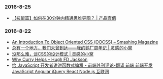 ### 2016-8-25<br />
+ [【技能篇】如何在30分钟内精通思维导图？ | 产品壹佰](http://www.chanpin100.com/article/100441?utm_source=tuicool&utm_medium=referral)<br />

### 2016-8-22<br />
+ [An Introduction To Object Oriented CSS (OOCSS) – Smashing Magazine](https://www.smashingmagazine.com/2011/12/an-introduction-to-object-oriented-css-oocss/)<br />
+ [总有一个地方，我们未曾到达——我的鹅厂周年记 | 灵感的小窝](http://ideazhao.com/2016/08/17/tencent_oneyear/)<br />
+ [没那么难，谈CSS的设计模式 | 灵感的小窝](http://ideazhao.com/2016/08/07/css_design_method/?hmsr=toutiao.io&utm_medium=toutiao.io&utm_source=toutiao.io)<br />
+ [Why Curry Helps – Hugh FD Jackson](https://hughfdjackson.com/javascript/why-curry-helps/)<br />
+ [给 JavaScript 开发者讲讲函数式编程 - 前端外刊评论-翻译 前端 前端开发 JavaScript Angular jQuery React Node.js 互联网](http://qianduan.guru/2016/04/29/functional-programming-for-javascript-people/)<br />